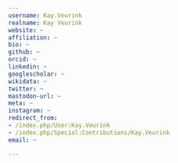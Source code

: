 ```yaml
---
username: Kay.Veurink
realname: Kay Veurink
website: ~
affiliation: ~
bio: ~
github: ~
orcid: ~
linkedin: ~
googlescholar: ~
wikidata: ~
twitter: ~
mastodon-url: ~
meta: ~
instagram: ~
redirect_from:
- /index.php/User:Kay.Veurink
- /index.php/Special:Contributions/Kay.Veurink
email: ~

---
```

